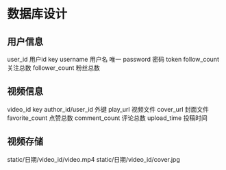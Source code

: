 # 数据库设计

## 用户信息
user_id 用户id key
username 用户名 唯一
password 密码
token
follow_count 关注总数
follower_count 粉丝总数



## 视频信息
video_id key 
author_id/user_id 外键
play_url 视频文件
cover_url 封面文件
favorite_count 点赞总数
comment_count 评论总数
upload_time 投稿时间

## 视频存储
static/日期/video_id/video.mp4
static/日期/video_id/cover.jpg

